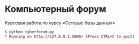 # Компьютерный форум
Курсовая работа по курсу «Сетевые базы данных»

```bash
$ python cyberforum.py
* Running on http://127.0.0.1:5000/ (Press CTRL+C to quit)
```
